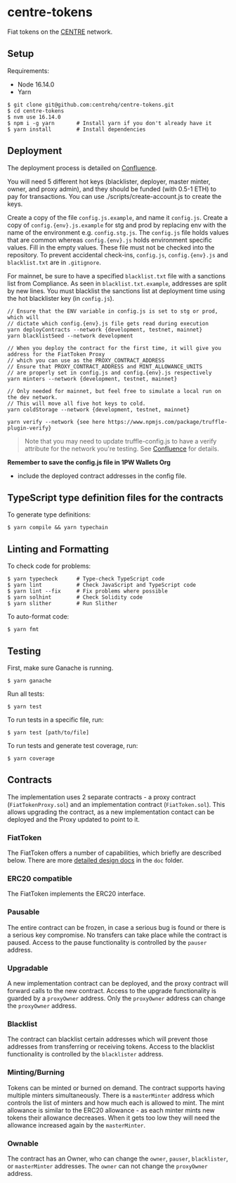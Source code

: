 # centre-tokens

Fiat tokens on the [CENTRE](https://centre.io) network.

## Setup

Requirements:

- Node 16.14.0
- Yarn

```
$ git clone git@github.com:centrehq/centre-tokens.git
$ cd centre-tokens
$ nvm use 16.14.0
$ npm i -g yarn       # Install yarn if you don't already have it
$ yarn install        # Install dependencies
```

## Deployment

The deployment process is detailed on
[Confluence](https://circlepay.atlassian.net/wiki/spaces/ENGINEERIN/pages/721256540/Deploying+FiatToken+ERC-20+contracts).

You will need 5 different hot keys (blacklister, deployer, master minter, owner,
and proxy admin), and they should be funded (with 0.5-1 ETH) to pay for
transactions. You can use ./scripts/create-account.js to create the keys.

Create a copy of the file `config.js.example`, and name it `config.js`. Create a copy
of `config.{env}.js.example` for stg and prod by replacing env with the name of the 
environment e.g. `config.stg.js`. The `config.js` file holds values that are common
whereas `config.{env}.js` holds environment specific values. Fill in the empty values. 
These file must not be checked into the repository. To prevent accidental check-ins, 
`config.js`, `config.{env}.js` and `blacklist.txt` are in `.gitignore`.

For mainnet, be sure to have a specified `blacklist.txt` file with a sanctions
list from Compliance. As seen in `blacklist.txt.example`, addresses are split by
new lines. You must blacklist the sanctions list at deployment time using the
hot blacklister key (in `config.js`).

```
// Ensure that the ENV variable in config.js is set to stg or prod, which will 
// dictate which config.{env}.js file gets read during execution
yarn deployContracts --network {development, testnet, mainnet}
yarn blacklistSeed --network development

// When you deploy the contract for the first time, it will give you address for the FiatToken Proxy
// which you can use as the PROXY_CONTRACT_ADDRESS
// Ensure that PROXY_CONTRACT_ADDRESS and MINT_ALLOWANCE_UNITS
// are properly set in config.js and config.{env}.js respectively
yarn minters --network {development, testnet, mainnet}

// Only needed for mainnet, but feel free to simulate a local run on the dev network.
// This will move all five hot keys to cold.
yarn coldStorage --network {development, testnet, mainnet}

yarn verify --network {see here https://www.npmjs.com/package/truffle-plugin-verify}
```

> Note that you may need to update truffle-config.js to have a verify attribute for the network you're testing.
> See [Confluence](https://circlepay.atlassian.net/wiki/spaces/ENGINEERIN/pages/721256540/Deploying+FiatToken+ERC-20+contracts) for details.

**Remember to save the config.js file in 1PW Wallets Org**

- include the deployed contract addresses in the config file.

## TypeScript type definition files for the contracts

To generate type definitions:

```
$ yarn compile && yarn typechain
```

## Linting and Formatting

To check code for problems:

```
$ yarn typecheck      # Type-check TypeScript code
$ yarn lint           # Check JavaScript and TypeScript code
$ yarn lint --fix     # Fix problems where possible
$ yarn solhint        # Check Solidity code
$ yarn slither        # Run Slither
```

To auto-format code:

```
$ yarn fmt
```

## Testing

First, make sure Ganache is running.

```
$ yarn ganache
```

Run all tests:

```
$ yarn test
```

To run tests in a specific file, run:

```
$ yarn test [path/to/file]
```

To run tests and generate test coverage, run:

```
$ yarn coverage
```

## Contracts

The implementation uses 2 separate contracts - a proxy contract
(`FiatTokenProxy.sol`) and an implementation contract (`FiatToken.sol`). This
allows upgrading the contract, as a new implementation contact can be deployed
and the Proxy updated to point to it.

### FiatToken

The FiatToken offers a number of capabilities, which briefly are described
below. There are more [detailed design docs](./doc/tokendesign.md) in the `doc`
folder.

### ERC20 compatible

The FiatToken implements the ERC20 interface.

### Pausable

The entire contract can be frozen, in case a serious bug is found or there is a
serious key compromise. No transfers can take place while the contract is
paused. Access to the pause functionality is controlled by the `pauser` address.

### Upgradable

A new implementation contract can be deployed, and the proxy contract will
forward calls to the new contract. Access to the upgrade functionality is
guarded by a `proxyOwner` address. Only the `proxyOwner` address can change the
`proxyOwner` address.

### Blacklist

The contract can blacklist certain addresses which will prevent those addresses
from transferring or receiving tokens. Access to the blacklist functionality is
controlled by the `blacklister` address.

### Minting/Burning

Tokens can be minted or burned on demand. The contract supports having multiple
minters simultaneously. There is a `masterMinter` address which controls the
list of minters and how much each is allowed to mint. The mint allowance is
similar to the ERC20 allowance - as each minter mints new tokens their allowance
decreases. When it gets too low they will need the allowance increased again by
the `masterMinter`.

### Ownable

The contract has an Owner, who can change the `owner`, `pauser`, `blacklister`,
or `masterMinter` addresses. The `owner` can not change the `proxyOwner`
address.
